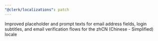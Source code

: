 ```yaml
---
"@clerk/localizations": patch
---
```


Improved placeholder and prompt texts for email address fields, login subtitles, and email verification flows for the zhCN (Chinese - Simplified) locale
